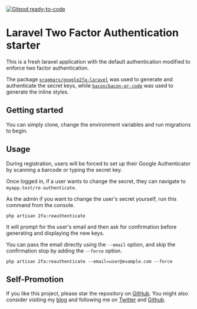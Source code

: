 [![Gitpod ready-to-code](https://img.shields.io/badge/Gitpod-ready--to--code-blue?logo=gitpod)](https://gitpod.io/#https://github.com/stephenafamo/laravel-2fa-starter)

# Laravel Two Factor Authentication starter

This is a fresh laravel application with the default authentication modified to enforce two factor authentication.

The package [`pragmarx/google2fa-laravel`](https://github.com/antonioribeiro/google2fa-laravel) was used to generate and authenticate the secret keys, while [`bacon/bacon-qr-code`](https://github.com/Bacon/BaconQrCode) was used to generate the inline styles.

## Getting started

You can simply clone, change the environment variables and run migrations to begin.

## Usage

During registration, users will be forced to set up their Google Authenticator by scanning a barcode or typing the secret key.

Once logged in, if a user wants to change the secret, they can navigate to `myapp.test/re-authenticate`.

As the admin if you want to change the user's secret yourself, run this command from the console.

```
php artisan 2fa:reauthenticate
```

It will prompt for the user's email and then ask for confirmation before generating and displaying the new keys.

You can pass the email directly using the `--email` option, and skip the confirmation stop by adding the `--force` option.

```
php artisan 2fa:reauthenticate --email=user@example.com --force
```

## Self-Promotion

If you like this project, please star the repository on [GitHub](https://github.com/stephenafamo/laravel-2fa-starter). You might also consider visiting my [blog](https://stephenafamo.com/blog) and following me on [Twitter](https://twitter.com/stephenafamo) and [Github](https://github.com/stephenafamo).
